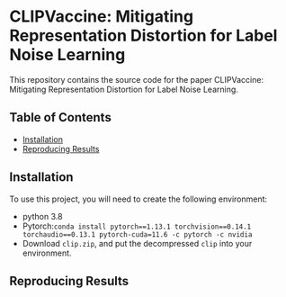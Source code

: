 # CLIPVaccine: Mitigating Representation Distortion for Label Noise Learning
This repository contains the source code for the paper CLIPVaccine: Mitigating Representation Distortion for Label Noise Learning.
## Table of Contents  
- [Installation](#Installation)
- [Reproducing Results](#Reproducing-Results)
## Installation
To use this project, you will need to create the following environment:
- python 3.8
- Pytorch:`conda install pytorch==1.13.1 torchvision==0.14.1 torchaudio==0.13.1 pytorch-cuda=11.6 -c pytorch -c nvidia`
- Download `clip.zip`, and put the decompressed `clip` into your environment.
## Reproducing Results
